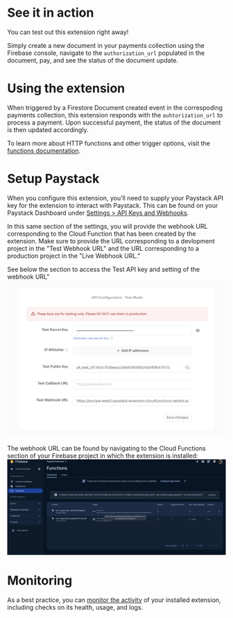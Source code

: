 <!-- 
This file provides your users an overview of how to use your extension after they've installed it. All content is optional, but this is the recommended format. Your users will see the contents of this file in the Firebase console after they install the extension.

Include instructions for using the extension and any important functional details. Also include **detailed descriptions** for any additional post-installation setup required by the user.

Reference values for the extension instance using the ${param:PARAMETER_NAME} or ${function:VARIABLE_NAME} syntax.
Learn more in the docs: https://firebase.google.com/docs/extensions/publishers/user-documentation#reference-in-postinstall

Learn more about writing a POSTINSTALL.md file in the docs:
https://firebase.google.com/docs/extensions/publishers/user-documentation#writing-postinstall
-->

# See it in action

You can test out this extension right away!

Simply create a new document in your payments collection using the Firebase console, navigate to the `authorization_url` populated in the document, pay, and see the status of the document update.

# Using the extension

When triggered by a Firestore Document created event in the correspoding payments collection, this extension responds with the `auhtorization_url` to process a payment. Upon successful payment, the status of the document is then updated accordingly.

To learn more about HTTP functions and other trigger options, visit the [functions documentation](https://firebase.google.com/docs/functions).

# Setup Paystack

When you configure this extension, you’ll need to supply your Paystack API key for the extension to interact with Paystack. This can be found on your Paystack Dashboard under [Settings > API Keys and Webhooks](https://dashboard.paystack.com/#/settings/developers).

In this same section of the settings, you will provide the webhook URL corresponding to the Cloud Function that has been created by the extension. Make sure to provide the URL corresponding to a devlopment project in the "Test Webhook URL" and the URL corresponding to a production project in the "Live Webhook URL."

See below the section to access the Test API key and setting of the webhook URL"
![Paystack settings](paystack-settings.png)

The webhook URL can be found by navigating to the Cloud Functions section of your Firebase project in which the extension is installed:
![Firebase Cloud Functions](cloud-functions.png)

<!-- We recommend keeping the following section to explain how to monitor extensions with Firebase -->
# Monitoring

As a best practice, you can [monitor the activity](https://firebase.google.com/docs/extensions/manage-installed-extensions#monitor) of your installed extension, including checks on its health, usage, and logs.
